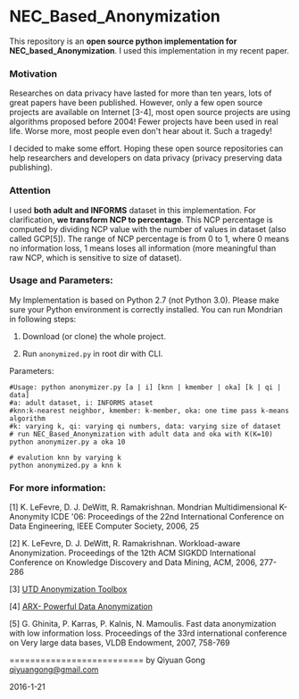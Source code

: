 NEC_Based_Anonymization
===========================

This repository is an **open source python implementation for NEC_based_Anonymization**. I used this implementation in my recent paper.

### Motivation 
Researches on data privacy have lasted for more than ten years, lots of great papers have been published. However, only a few open source projects are available on Internet [3-4], most open source projects are using algorithms proposed before 2004! Fewer projects have been used in real life. Worse more, most people even don't hear about it. Such a tragedy! 

I decided to make some effort. Hoping these open source repositories can help researchers and developers on data privacy (privacy preserving data publishing).

### Attention
I used **both adult and INFORMS** dataset in this implementation. For clarification, **we transform NCP to percentage**. This NCP percentage is computed by dividing NCP value with the number of values in dataset (also called GCP[5]). The range of NCP percentage is from 0 to 1, where 0 means no information loss, 1 means loses all information (more meaningful than raw NCP, which is sensitive to size of dataset). 


### Usage and Parameters:
My Implementation is based on Python 2.7 (not Python 3.0). Please make sure your Python environment is correctly installed. You can run Mondrian in following steps:

1) Download (or clone) the whole project. 

2) Run `anonymized.py` in root dir with CLI.

Parameters:

	#Usage: python anonymizer.py [a | i] [knn | kmember | oka] [k | qi | data]
	#a: adult dataset, i: INFORMS ataset
	#knn:k-nearest neighbor, kmember: k-member, oka: one time pass k-means algorithm
	#k: varying k, qi: varying qi numbers, data: varying size of dataset
	# run NEC_Based_Anonymization with adult data and oka with K(K=10)
	python anonymizer.py a oka 10
	
	# evalution knn by varying k
	python anonymized.py a knn k


### For more information:
[1] K. LeFevre, D. J. DeWitt, R. Ramakrishnan. Mondrian Multidimensional K-Anonymity ICDE '06: Proceedings of the 22nd International Conference on Data Engineering, IEEE Computer Society, 2006, 25

[2] K. LeFevre, D. J. DeWitt, R. Ramakrishnan. Workload-aware Anonymization. Proceedings of the 12th ACM SIGKDD International Conference on Knowledge Discovery and Data Mining, ACM, 2006, 277-286

[3] [UTD Anonymization Toolbox](http://cs.utdallas.edu/dspl/cgi-bin/toolbox/index.php?go=home)

[4] [ARX- Powerful Data Anonymization](https://github.com/arx-deidentifier/arx)

[5] G. Ghinita, P. Karras, P. Kalnis, N. Mamoulis. Fast data anonymization with low information loss. Proceedings of the 33rd international conference on Very large data bases, VLDB Endowment, 2007, 758-769

==========================
by Qiyuan Gong
qiyuangong@gmail.com

2016-1-21